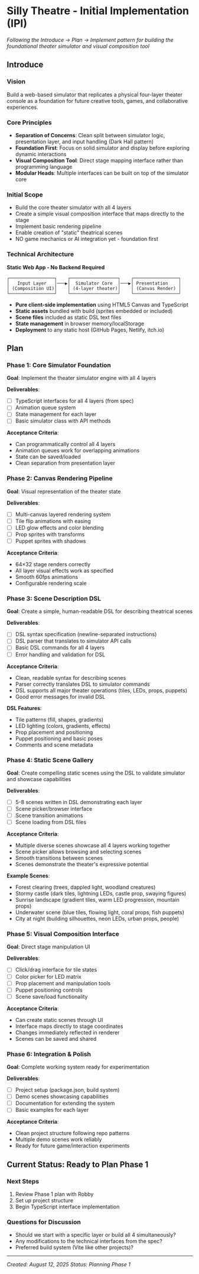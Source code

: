 # Silly Theatre - Initial Implementation (IPI)

*Following the Introduce → Plan → Implement pattern for building the foundational theater simulator and visual composition tool*

## Introduce

### Vision
Build a web-based simulator that replicates a physical four-layer theater console as a foundation for future creative tools, games, and collaborative experiences.

### Core Principles
- **Separation of Concerns**: Clean split between simulator logic, presentation layer, and input handling (Dark Hall pattern)
- **Foundation First**: Focus on solid simulator and display before exploring dynamic interactions
- **Visual Composition Tool**: Direct stage mapping interface rather than programming language
- **Modular Heads**: Multiple interfaces can be built on top of the simulator core

### Initial Scope
- Build the core theater simulator with all 4 layers
- Create a simple visual composition interface that maps directly to the stage
- Implement basic rendering pipeline
- Enable creation of "static" theatrical scenes
- NO game mechanics or AI integration yet - foundation first

### Technical Architecture
**Static Web App - No Backend Required**

```
┌─────────────────┐    ┌──────────────────┐    ┌─────────────────┐
│   Input Layer   │───▶│  Simulator Core  │───▶│ Presentation    │
│ (Composition UI)│    │ (4-layer theater)│    │ (Canvas Render) │
└─────────────────┘    └──────────────────┘    └─────────────────┘
```

- **Pure client-side implementation** using HTML5 Canvas and TypeScript
- **Static assets** bundled with build (sprites embedded or included)
- **Scene files** included as static DSL text files  
- **State management** in browser memory/localStorage
- **Deployment** to any static host (GitHub Pages, Netlify, itch.io)

## Plan

### Phase 1: Core Simulator Foundation
**Goal**: Implement the theater simulator engine with all 4 layers

**Deliverables**:
- [ ] TypeScript interfaces for all 4 layers (from spec)
- [ ] Animation queue system
- [ ] State management for each layer
- [ ] Basic simulator class with API methods

**Acceptance Criteria**:
- Can programmatically control all 4 layers
- Animation queues work for overlapping animations  
- State can be saved/loaded
- Clean separation from presentation layer

### Phase 2: Canvas Rendering Pipeline
**Goal**: Visual representation of the theater state

**Deliverables**:
- [ ] Multi-canvas layered rendering system
- [ ] Tile flip animations with easing
- [ ] LED glow effects and color blending
- [ ] Prop sprites with transforms
- [ ] Puppet sprites with shadows

**Acceptance Criteria**:
- 64×32 stage renders correctly
- All layer visual effects work as specified
- Smooth 60fps animations
- Configurable rendering scale

### Phase 3: Scene Description DSL
**Goal**: Create a simple, human-readable DSL for describing theatrical scenes

**Deliverables**:
- [ ] DSL syntax specification (newline-separated instructions)
- [ ] DSL parser that translates to simulator API calls
- [ ] Basic DSL commands for all 4 layers
- [ ] Error handling and validation for DSL

**Acceptance Criteria**:
- Clean, readable syntax for describing scenes
- Parser correctly translates DSL to simulator commands
- DSL supports all major theater operations (tiles, LEDs, props, puppets)
- Good error messages for invalid DSL

**DSL Features**:
- Tile patterns (fill, shapes, gradients)
- LED lighting (colors, gradients, effects)
- Prop placement and positioning
- Puppet positioning and basic poses
- Comments and scene metadata

### Phase 4: Static Scene Gallery
**Goal**: Create compelling static scenes using the DSL to validate simulator and showcase capabilities

**Deliverables**:
- [ ] 5-8 scenes written in DSL demonstrating each layer
- [ ] Scene picker/browser interface
- [ ] Scene transition animations
- [ ] Scene loading from DSL files

**Acceptance Criteria**:
- Multiple diverse scenes showcase all 4 layers working together
- Scene picker allows browsing and selecting scenes
- Smooth transitions between scenes
- Scenes demonstrate the theater's expressive potential

**Example Scenes**:
- Forest clearing (trees, dappled light, woodland creatures)
- Stormy castle (dark tiles, lightning LEDs, castle prop, swaying figures)
- Sunrise landscape (gradient tiles, warm LED progression, mountain props)
- Underwater scene (blue tiles, flowing light, coral props, fish puppets)
- City at night (building silhouettes, neon LEDs, urban props, people)

### Phase 5: Visual Composition Interface
**Goal**: Direct stage manipulation UI

**Deliverables**:
- [ ] Click/drag interface for tile states
- [ ] Color picker for LED matrix
- [ ] Prop placement and manipulation tools
- [ ] Puppet positioning controls
- [ ] Scene save/load functionality

**Acceptance Criteria**:
- Can create static scenes through UI
- Interface maps directly to stage coordinates
- Changes immediately reflected in renderer
- Scenes can be saved and shared

### Phase 6: Integration & Polish
**Goal**: Complete working system ready for experimentation

**Deliverables**:
- [ ] Project setup (package.json, build system)
- [ ] Demo scenes showcasing capabilities
- [ ] Documentation for extending the system
- [ ] Basic examples for each layer

**Acceptance Criteria**:
- Clean project structure following repo patterns
- Multiple demo scenes work reliably
- Ready for future game/interaction experiments

## Current Status: Ready to Plan Phase 1

### Next Steps
1. Review Phase 1 plan with Robby
2. Set up project structure 
3. Begin TypeScript interface implementation

### Questions for Discussion
- Should we start with a specific layer or build all 4 simultaneously?
- Any modifications to the technical interfaces from the spec?
- Preferred build system (Vite like other projects)?

---
*Created: August 12, 2025*
*Status: Planning Phase 1*
